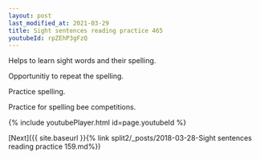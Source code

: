 ```yaml
---
layout: post
last_modified_at: 2021-03-29
title: Sight sentences reading practice 465
youtubeId: rpZEhP3gFzQ
---
```

 
 
Helps to learn sight words and their spelling.

Opportunitiy to repeat the spelling. 

Practice spelling. 
 
Practice for spelling bee competitions. 
 
{% include youtubePlayer.html id=page.youtubeId %}
 
 

[Next]({{ site.baseurl }}{% link  split2/_posts/2018-03-28-Sight sentences reading practice 159.md%})
 
